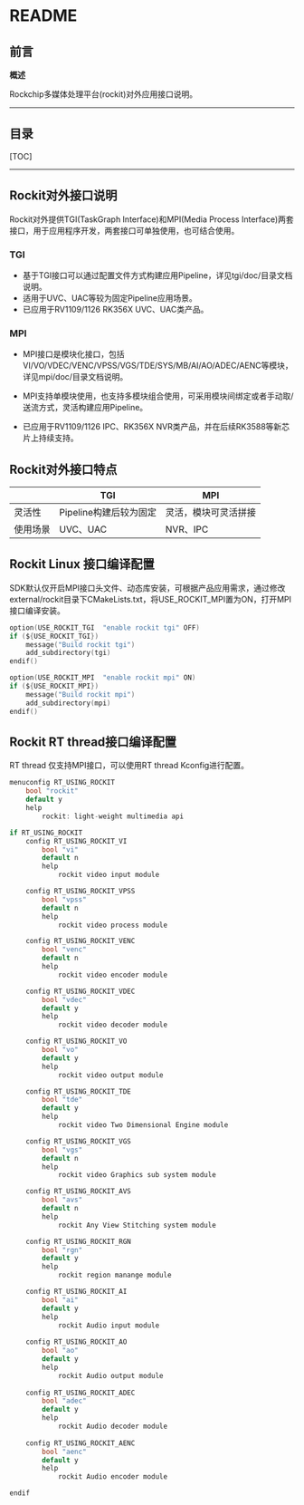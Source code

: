 # README

## 前言

**概述**

Rockchip多媒体处理平台(rockit)对外应用接口说明。

---

## 目录

[TOC]

---
## Rockit对外接口说明
Rockit对外提供TGI(TaskGraph Interface)和MPI(Media Process Interface)两套接口，用于应用程序开发，两套接口可单独使用，也可结合使用。

### TGI
- 基于TGI接口可以通过配置文件方式构建应用Pipeline，详见tgi/doc/目录文档说明。
- 适用于UVC、UAC等较为固定Pipeline应用场景。
- 已应用于RV1109/1126 RK356X UVC、UAC类产品。

### MPI

- MPI接口是模块化接口，包括VI/VO/VDEC/VENC/VPSS/VGS/TDE/SYS/MB/AI/AO/ADEC/AENC等模块，详见mpi/doc/目录文档说明。
- MPI支持单模块使用，也支持多模块组合使用，可采用模块间绑定或者手动取/送流方式，灵活构建应用Pipeline。

- 已应用于RV1109/1126 IPC、RK356X NVR类产品，并在后续RK3588等新芯片上持续支持。

## Rockit对外接口特点

|          | TGI                    | MPI                  |
| -------- | ---------------------- | -------------------- |
| 灵活性   | Pipeline构建后较为固定 | 灵活，模块可灵活拼接 |
| 使用场景 | UVC、UAC               | NVR、IPC             |

## Rockit Linux 接口编译配置

SDK默认仅开启MPI接口头文件、动态库安装，可根据产品应用需求，通过修改external/rockit目录下CMakeLists.txt，将USE_ROCKIT_MPI置为ON，打开MPI接口编译安装。

```c
option(USE_ROCKIT_TGI  "enable rockit tgi" OFF)
if (${USE_ROCKIT_TGI})
    message("Build rockit tgi")
    add_subdirectory(tgi)
endif()

option(USE_ROCKIT_MPI  "enable rockit mpi" ON)
if (${USE_ROCKIT_MPI})
    message("Build rockit mpi")
    add_subdirectory(mpi)
endif()
```

## Rockit RT thread接口编译配置

RT thread 仅支持MPI接口，可以使用RT thread Kconfig进行配置。

```c
menuconfig RT_USING_ROCKIT
    bool "rockit"
    default y
    help 
        rockit: light-weight multimedia api

if RT_USING_ROCKIT
    config RT_USING_ROCKIT_VI
        bool "vi"
        default n
        help
            rockit video input module

    config RT_USING_ROCKIT_VPSS
        bool "vpss"
        default n
        help
            rockit video process module

    config RT_USING_ROCKIT_VENC
        bool "venc"
        default n
        help
            rockit video encoder module

    config RT_USING_ROCKIT_VDEC
        bool "vdec"
        default y
        help
            rockit video decoder module

    config RT_USING_ROCKIT_VO
        bool "vo"
        default y
        help
            rockit video output module

    config RT_USING_ROCKIT_TDE
        bool "tde"
        default y
        help
            rockit video Two Dimensional Engine module

    config RT_USING_ROCKIT_VGS
        bool "vgs"
        default n
        help
            rockit video Graphics sub system module

    config RT_USING_ROCKIT_AVS
        bool "avs"
        default n
        help
            rockit Any View Stitching system module

    config RT_USING_ROCKIT_RGN
        bool "rgn"
        default y
        help
            rockit region manange module

    config RT_USING_ROCKIT_AI
        bool "ai"
        default y
        help
            rockit Audio input module
    
    config RT_USING_ROCKIT_AO
        bool "ao"
        default y
        help
            rockit Audio output module
    
    config RT_USING_ROCKIT_ADEC
        bool "adec"
        default y
        help
            rockit Audio decoder module
    
    config RT_USING_ROCKIT_AENC
        bool "aenc"
        default y
        help
            rockit Audio encoder module

endif

```

